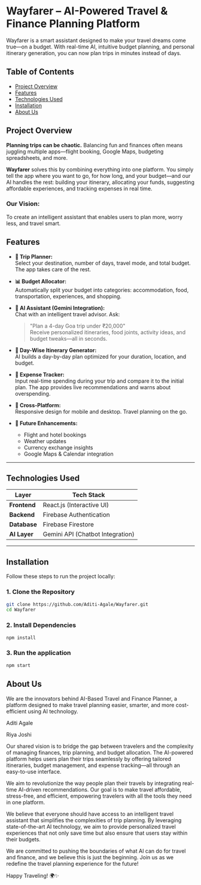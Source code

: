 # Wayfarer – AI-Powered Travel & Finance Planning Platform

Wayfarer is a smart assistant designed to make your travel dreams come true—on a budget. With real-time AI, intuitive budget planning, and personal itinerary generation, you can now plan trips in minutes instead of days.

## Table of Contents
- [Project Overview](#project-overview)
- [Features](#features)
- [Technologies Used](#technologies-used)
- [Installation](#installation)
- [About Us](#about-us)


## Project Overview

**Planning trips can be chaotic.** Balancing fun and finances often means juggling multiple apps—flight booking, Google Maps, budgeting spreadsheets, and more.

**Wayfarer** solves this by combining everything into one platform. You simply tell the app where you want to go, for how long, and your budget—and our AI handles the rest: building your itinerary, allocating your funds, suggesting affordable experiences, and tracking expenses in real time.

### Our Vision:
To create an intelligent assistant that enables users to plan more, worry less, and travel smart.

## Features

- **🧭 Trip Planner:**  
  Select your destination, number of days, travel mode, and total budget. The app takes care of the rest.

- **📊 Budget Allocator:**  
  Automatically split your budget into categories: accommodation, food, transportation, experiences, and shopping.

- **🤖 AI Assistant (Gemini Integration):**  
  Chat with an intelligent travel advisor. Ask:  
  > "Plan a 4-day Goa trip under ₹20,000"  
  Receive personalized itineraries, food joints, activity ideas, and budget tweaks—all in seconds.

- **📆 Day-Wise Itinerary Generator:**  
  AI builds a day-by-day plan optimized for your duration, location, and budget.

- **💸 Expense Tracker:**  
  Input real-time spending during your trip and compare it to the initial plan. The app provides live recommendations and warns about overspending.

- **📱 Cross-Platform:**  
  Responsive design for mobile and desktop. Travel planning on the go.

- **📌 Future Enhancements:**  
  - Flight and hotel bookings  
  - Weather updates  
  - Currency exchange insights  
  - Google Maps & Calendar integration

---

## Technologies Used

| Layer       | Tech Stack                      |
|-------------|----------------------------------|
| **Frontend** | React.js (Interactive UI)       |
| **Backend**  | Firebase Authentication         |
| **Database** | Firebase Firestore              |
| **AI Layer** | Gemini API (Chatbot Integration)|

---
## Installation

Follow these steps to run the project locally:

### 1. Clone the Repository

```bash
git clone https://github.com/Aditi-Agale/Wayfarer.git
cd Wayfarer
```
### 2. Install Dependencies
```bash
npm install
```
### 3. Run the application
```bash
npm start
```
## About Us
We are the innovators behind AI-Based Travel and Finance Planner, a platform designed to make travel planning easier, smarter, and more cost-efficient using AI technology.

Aditi Agale

Riya Joshi

Our shared vision is to bridge the gap between travelers and the complexity of managing finances, trip planning, and budget allocation. The AI-powered platform helps users plan their trips seamlessly by offering tailored itineraries, budget management, and expense tracking—all through an easy-to-use interface.

We aim to revolutionize the way people plan their travels by integrating real-time AI-driven recommendations. Our goal is to make travel affordable, stress-free, and efficient, empowering travelers with all the tools they need in one platform.

We believe that everyone should have access to an intelligent travel assistant that simplifies the complexities of trip planning. By leveraging state-of-the-art AI technology, we aim to provide personalized travel experiences that not only save time but also ensure that users stay within their budgets.

We are committed to pushing the boundaries of what AI can do for travel and finance, and we believe this is just the beginning. Join us as we redefine the travel planning experience for the future!

Happy Traveling! 🌍✨
